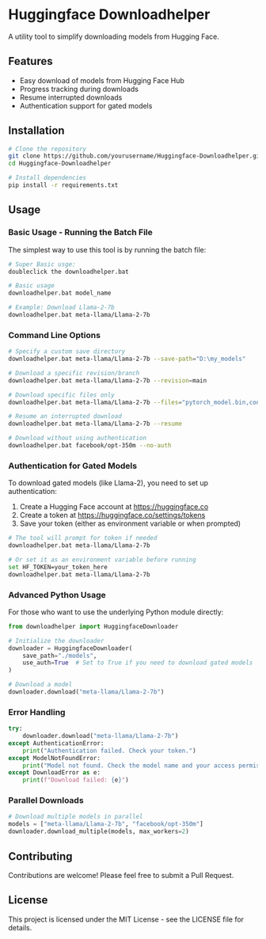 # Huggingface Downloadhelper

A utility tool to simplify downloading models from Hugging Face.

## Features

- Easy download of models from Hugging Face Hub
- Progress tracking during downloads
- Resume interrupted downloads
- Authentication support for gated models

## Installation

```bash
# Clone the repository
git clone https://github.com/yourusername/Huggingface-Downloadhelper.git
cd Huggingface-Downloadhelper

# Install dependencies
pip install -r requirements.txt
```

## Usage

### Basic Usage - Running the Batch File

The simplest way to use this tool is by running the batch file:

```bash
# Super Basic usge:
doubleclick the downloadhelper.bat

# Basic usage
downloadhelper.bat model_name

# Example: Download Llama-2-7b
downloadhelper.bat meta-llama/Llama-2-7b
```

### Command Line Options

```bash
# Specify a custom save directory
downloadhelper.bat meta-llama/Llama-2-7b --save-path="D:\my_models"

# Download a specific revision/branch
downloadhelper.bat meta-llama/Llama-2-7b --revision=main

# Download specific files only
downloadhelper.bat meta-llama/Llama-2-7b --files="pytorch_model.bin,config.json"

# Resume an interrupted download
downloadhelper.bat meta-llama/Llama-2-7b --resume

# Download without using authentication
downloadhelper.bat facebook/opt-350m --no-auth
```

### Authentication for Gated Models

To download gated models (like Llama-2), you need to set up authentication:

1. Create a Hugging Face account at https://huggingface.co
2. Create a token at https://huggingface.co/settings/tokens
3. Save your token (either as environment variable or when prompted)

```bash
# The tool will prompt for token if needed
downloadhelper.bat meta-llama/Llama-2-7b

# Or set it as an environment variable before running
set HF_TOKEN=your_token_here
downloadhelper.bat meta-llama/Llama-2-7b
```

### Advanced Python Usage

For those who want to use the underlying Python module directly:

```python
from downloadhelper import HuggingfaceDownloader

# Initialize the downloader
downloader = HuggingfaceDownloader(
    save_path="./models",
    use_auth=True  # Set to True if you need to download gated models
)

# Download a model
downloader.download("meta-llama/Llama-2-7b")
```

### Error Handling

```python
try:
    downloader.download("meta-llama/Llama-2-7b")
except AuthenticationError:
    print("Authentication failed. Check your token.")
except ModelNotFoundError:
    print("Model not found. Check the model name and your access permissions.")
except DownloadError as e:
    print(f"Download failed: {e}")
```

### Parallel Downloads

```python
# Download multiple models in parallel
models = ["meta-llama/Llama-2-7b", "facebook/opt-350m"]
downloader.download_multiple(models, max_workers=2)
```

## Contributing

Contributions are welcome! Please feel free to submit a Pull Request.

## License

This project is licensed under the MIT License - see the LICENSE file for details.
